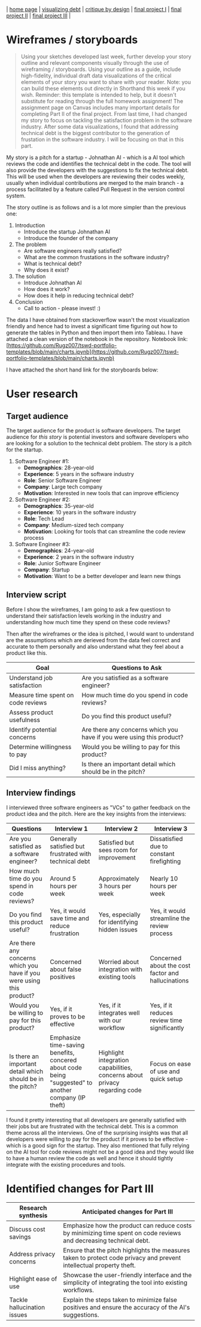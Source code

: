 | [home page](https://rugz007.github.io/tswd-portfolio-templates/) | [visualizing debt](visualizing-government-debt) | [critique by design](critique-by-design) | [final project I](final-project-part-one) | [final project II](final-project-part-two) | [final project III](final-project-part-three) |

# Wireframes / storyboards
> Using your sketches developed last week, further develop your story outline and relevant components visually through the use of wireframing / storyboards. Using your outline as a guide, include high-fidelity, individual draft data visualizations of the critical elements of your story you want to share with your reader. Note: you can build these elements out directly in Shorthand this week if you wish.  Reminder: this template is intended to help, but it doesn't substitute for reading through the full homework assignment!  The assignment page on Canvas includes many important details for completing Part II of the final project. 
From last time, I had changed my story to focus on tackling the satisfaction problem in the software industry. After some data visualizations, I found that addressing technical debt is the biggest contributor to the generation of frustation in the software industry. I will be focusing on that in this part.

My story is a pitch for a startup - Johnathan AI - which is a AI tool which reviews the code and identifies the technical debt in the code. The tool will also provide the developers with the suggestions to fix the technical debt. This will be used when the developers are reviewing their codes weekly, usually when individual contributions are merged to the main branch - a process facilitated by a
feature called Pull Request in the version control system.

The story outline is as follows and is a lot more simpler than the previous one:
1. Introduction
    - Introduce the startup Johnathan AI
    - Introduce the founder of the company
2. The problem
    - Are software engineers really satisfied?
    - What are the common frustations in the software industry?
    - What is technical debt?
    - Why does it exist? 
3. The solution
    - Introduce Johnathan AI
    - How does it work?
    - How does it help in reducing technical debt?
4. Conclusion
    - Call to action - please invest! :)

The data I have obtained from stackoverflow wasn't the most visualization friendly and hence had to invest a significant time figuring out how to generate the tables in Python and then import them into Tableau. I have attached a clean version of the notebook in the repository.
Notebook link: [https://github.com/Rugz007/tswd-portfolio-templates/blob/main/charts.ipynb](https://github.com/Rugz007/tswd-portfolio-templates/blob/main/charts.ipynb)


I have attached the short hand link for the storyboards below:

<script src="https://carnegiemellon.shorthandstories.com/johnathon-ai/embed.js"></script>


# User research 

## Target audience

The target audience for the product is software developers. 
The target audience for *this story* is potential investors and software developers who are looking for a solution to the technical debt problem.
The story is a pitch for the startup.

1. Software Engineer #1: 
    - **Demographics**: 28-year-old
    - **Experience**: 5 years in the software industry
    - **Role**: Senior Software Engineer
    - **Company**: Large tech company
    - **Motivation**: Interested in new tools that can improve efficiency
2. Software Engineer #2:
    - **Demographics**: 35-year-old
    - **Experience**: 10 years in the software industry
    - **Role**: Tech Lead
    - **Company**: Medium-sized tech company
    - **Motivation**: Looking for tools that can streamline the code review process
3. Software Engineer #3:
    - **Demographics**: 24-year-old
    - **Experience**: 2 years in the software industry
    - **Role**: Junior Software Engineer
    - **Company**: Startup
    - **Motivation**: Want to be a better developer and learn new things

## Interview script

Before I show the wireframes, I am going to ask a few questiosn to understand their satisfaction levels working in the industry and understanding how much time they spend on these code reviews? 

Then after the wireframes or the idea is pitched, I would want to understand are the assumptions which are derieved from the data feel correct and accurate to them personally and also understand what they feel about a product like this.

| Goal | Questions to Ask |
|------|------------------|
| Understand job satisfaction | Are you satisfied as a software engineer? |
| Measure time spent on code reviews | How much time do you spend in code reviews? |
| Assess product usefulness | Do you find this product useful? |
| Identify potential concerns | Are there any concerns which you have if you were using this product? |
| Determine willingness to pay | Would you be willing to pay for this product? |
| Did I miss anything? | Is there an important detail which should be in the pitch? |

## Interview findings
I interviewed three software engineers as "VCs" to gather feedback on the product idea and the pitch. Here are the key insights from the interviews:

| Questions               | Interview 1 | Interview 2 | Interview 3 |
|-------------------------|--------------------------------|-------------|-------------|
| Are you satisfied as a software engineer? | Generally satisfied but frustrated with technical debt | Satisfied but sees room for improvement | Dissatisfied due to constant firefighting |
| How much time do you spend in code reviews? | Around 5 hours per week | Approximately 3 hours per week | Nearly 10 hours per week |
| Do you find this product useful? | Yes, it would save time and reduce frustration | Yes, especially for identifying hidden issues | Yes, it would streamline the review process |
| Are there any concerns which you have if you were using this product? | Concerned about false positives | Worried about integration with existing tools | Concerned about the cost factor and hallucinations |
| Would you be willing to pay for this product? | Yes, if it proves to be effective | Yes, if it integrates well with our workflow | Yes, if it reduces review time significantly |
| Is there an important detail which should be in the pitch? | Emphasize time-saving benefits, concered about code being "suggested" to another company (IP theft) | Highlight integration capabilities, concerns about privacy regarding code | Focus on ease of use and quick setup |

I found it pretty interesting that all developers are generally satisfied with their jobs but are frustrated with the technical debt. This is a common theme across all the interviews. 
One of the surprising insights was that all developers were willing to pay for the product if it proves to be effective - which is a good sign for the startup.
They also mentioned that fully relying on the AI tool for code reviews might not be a good idea and they would like to have a human review the code as well and hence it should tightly integrate with the existing procedures and tools.



# Identified changes for Part III

| Research synthesis                       | Anticipated changes for Part III                                                |
|------------------------------------------|---------------------------------------------------------------------------------|
| Discuss cost savings                     | Emphasize how the product can reduce costs by minimizing time spent on code reviews and decreasing technical debt. |
| Address privacy concerns                 | Ensure that the pitch highlights the measures taken to protect code privacy and prevent intellectual property theft. |
| Highlight ease of use                    | Showcase the user-friendly interface and the simplicity of integrating the tool into existing workflows. |
| Tackle hallucination issues              | Explain the steps taken to minimize false positives and ensure the accuracy of the AI's suggestions. |
